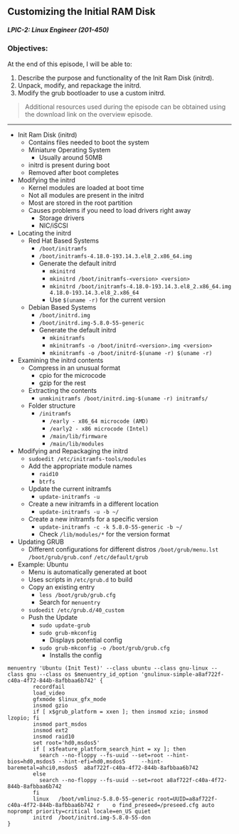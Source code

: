 ## Customizing the Initial RAM Disk  
##### LPIC-2: Linux Engineer (201-450)  

### Objectives:  

At the end of this episode, I will be able to:  

1. Describe the purpose and functionality of the Init Ram Disk (initrd).
2. Unpack, modify, and repackage the initrd. 
3. Modify the grub bootloader to use a custom initrd.

>Additional resources used during the episode can be obtained using the download link on the overview episode.  

-----------------------------------------------------------


* Init Ram Disk (initrd)
	+ Contains files needed to boot the system
	+ Miniature Operating System
		- Usually around 50MB
	+ initrd is present during boot
	+ Removed after boot completes
* Modifying the initrd
	+ Kernel modules are loaded at boot time
	+ Not all modules are present in the initrd
	+ Most are stored in the root partition
	+ Causes problems if you need to load drivers right away
		- Storage drivers
		- NIC/iSCSI
* Locating the initrd
	+ Red Hat Based Systems
		- `/boot/initramfs`
		- `/boot/initramfs-4.18.0-193.14.3.el8_2.x86_64.img`
		- Generate the default initrd
			+ `mkinitrd`
			+ `mkinitrd /boot/initramfs-<version> <version>`
			+ `mkinitrd /boot/initramfs-4.18.0-193.14.3.el8_2.x86_64.img 4.18.0-193.14.3.el8_2.x86_64`
			+ Use `$(uname -r)` for the current version
	+ Debian Based Systems
		- `/boot/initrd.img`
		- `/boot/initrd.img-5.8.0-55-generic`
		- Generate the default initrd
			+ `mkinitramfs`
			+ `mkinitramfs -o /boot/initrd-<version>.img <version>`
			+ `mkinitramfs -o /boot/initrd-$(uname -r) $(uname -r)`
* Examining the initrd contents
	+ Compress in an unusual format
		- cpio for the microcode
		- gzip for the rest
	+ Extracting the contents
		- `unmkinitramfs /boot/initrd.img-$(uname -r) initramfs/`
	+ Folder structure
		- `/initramfs`
			+ `/early - x86_64 microcode (AMD)`
			+ `/early2 - x86 microcode (Intel)`
			+ `/main/lib/firmware`
			+ `/main/lib/modules`
* Modifying and Repackaging the initrd
	+ `sudoedit /etc/initramfs-tools/modules`
	+ Add the appropriate module names
		- `raid10`
		- `btrfs`
	+ Update the current initramfs
		- `update-initramfs -u`
	+ Create a new initramfs in a different location
		- `update-initramfs -u -b ~/`
	+ Create a new initramfs for a specific version
		- `update-initramfs -c -k 5.8.0-55-generic -b ~/`
	    - Check `/lib/modules/*` for the version format
* Updating GRUB
	+ Different configurations for different distros
		`/boot/grub/menu.lst` 
		`/boot/grub/grub.conf`
		`/etc/default/grub`
* Example: Ubuntu
	+ Menu is automatically generated at boot
	+ Uses scripts in `/etc/grub.d` to build
	+ Copy an existing entry
		- `less /boot/grub/grub.cfg`
		- Search for `menuentry`
	+ `sudoedit /etc/grub.d/40_custom`
	+ Push the Update
		- `sudo update-grub`
		- `sudo grub-mkconfig`
			+ Displays potential config
		- `sudo grub-mkconfig -o /boot/grub/grub.cfg`
			+ Installs the config

```
menuentry 'Ubuntu (Init Test)' --class ubuntu --class gnu-linux --class gnu --class os $menuentry_id_option 'gnulinux-simple-a8af722f-c40a-4f72-844b-8afbbaa6b742' {
        recordfail
        load_video
        gfxmode $linux_gfx_mode
        insmod gzio
        if [ x$grub_platform = xxen ]; then insmod xzio; insmod lzopio; fi
        insmod part_msdos
        insmod ext2
        insmod raid10
        set root='hd0,msdos5'
        if [ x$feature_platform_search_hint = xy ]; then
          search --no-floppy --fs-uuid --set=root --hint-bios=hd0,msdos5 --hint-efi=hd0,msdos5     --hint-baremetal=ahci0,msdos5  a8af722f-c40a-4f72-844b-8afbbaa6b742
        else
          search --no-floppy --fs-uuid --set=root a8af722f-c40a-4f72-844b-8afbbaa6b742
        fi
        linux   /boot/vmlinuz-5.8.0-55-generic root=UUID=a8af722f-c40a-4f72-844b-8afbbaa6b742 r    o find_preseed=/preseed.cfg auto noprompt priority=critical locale=en_US quiet
        initrd  /boot/initrd.img-5.8.0-55-don
}
```